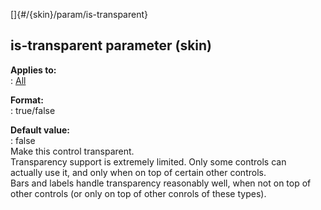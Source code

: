 []{#/{skin}/param/is-transparent}    
## is-transparent parameter (skin)    
**Applies to:**    
:   [All](ref/%7Bskin%7D/control)    
<!-- -->    
**Format:**    
:   true/false    
<!-- -->    
**Default value:**    
:   false    
Make this control transparent.    
Transparency support is extremely limited. Only some controls can    
actually use it, and only when on top of certain other controls.    
Bars and labels handle transparency reasonably well, when not on top of    
other controls (or only on top of other conrols of these types).  
